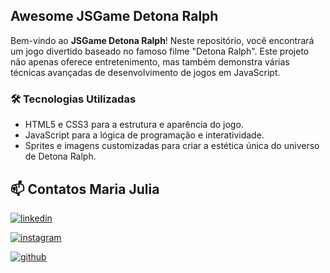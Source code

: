 ## Awesome JSGame Detona Ralph


Bem-vindo ao **JSGame Detona Ralph**! Neste repositório, você encontrará um jogo divertido baseado no famoso filme "Detona Ralph". Este projeto não apenas oferece entretenimento, mas também demonstra várias técnicas avançadas de desenvolvimento de jogos em JavaScript.

### 🛠 Tecnologias Utilizadas

- HTML5 e CSS3 para a estrutura e aparência do jogo.
- JavaScript para a lógica de programação e interatividade.
- Sprites e imagens customizadas para criar a estética única do universo de Detona Ralph.


## 📫 Contatos Maria Julia

[![linkedin](https://img.shields.io/badge/linkedin-0A66C2?style=for-the-badge&logo=linkedin&logoColor=white)](https://www.linkedin.com/in/maria-julia-sousa-de-aquino-goes-69a5aa2a3/)


[![instagram](https://img.shields.io/badge/Instagram-E4405F?style=for-the-badge&logo=instagram&logoColor=white)](https://www.instagram.com/julia.mj44/)

[![github](https://img.shields.io/badge/GitHub-100000?style=for-the-badge&logo=github&logoColor=white)](https://github.com/MajuGoes)

